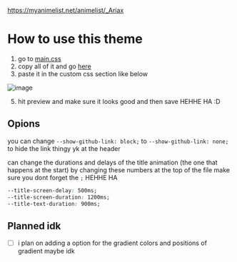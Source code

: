 https://myanimelist.net/animelist/_Ariax


# How to use this theme
1. go to <a href="https://github.com/Syncxv/mal-theme/blob/master/main.css" target="_blank">main.css</a>
2. copy all of it and go <a href="https://myanimelist.net/ownlist/style/theme/1" target="_blank">here</a>
3. paste it in the custom css section like below
 
 
 ![image](https://user-images.githubusercontent.com/47534062/167707770-5f74e3da-f4b8-41a8-9e1a-04cea9cec7ea.png)
 
 
5. hit preview and make sure it looks good and then save HEHHE HA :D

## Opions

you can change `--show-github-link: block;` to `--show-github-link: none;` to hide the link thingy yk at the header

can change the durations and delays of the title animation (the one that happens at the start) by changing these numbers at the top of the file
make sure you dont forget the `;` HEHHE HA
```css
--title-screen-delay: 500ms;
--title-screen-duration: 1200ms;
--title-text-duration: 900ms;
  ```
  
  
  ## Planned idk
  - [ ] i plan on adding a option for the gradient colors and positions of gradient maybe idk
  
  
